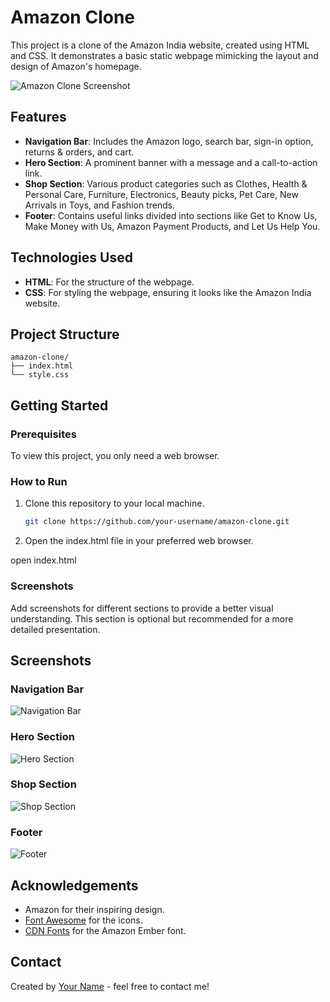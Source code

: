 # Amazon Clone

This project is a clone of the Amazon India website, created using HTML and CSS. It demonstrates a basic static webpage mimicking the layout and design of Amazon's homepage.

![Amazon Clone Screenshot](./screenshot.png)

## Features

- **Navigation Bar**: Includes the Amazon logo, search bar, sign-in option, returns & orders, and cart.
- **Hero Section**: A prominent banner with a message and a call-to-action link.
- **Shop Section**: Various product categories such as Clothes, Health & Personal Care, Furniture, Electronics, Beauty picks, Pet Care, New Arrivals in Toys, and Fashion trends.
- **Footer**: Contains useful links divided into sections like Get to Know Us, Make Money with Us, Amazon Payment Products, and Let Us Help You.

## Technologies Used

- **HTML**: For the structure of the webpage.
- **CSS**: For styling the webpage, ensuring it looks like the Amazon India website.

## Project Structure

```plaintext
amazon-clone/
├── index.html
└── style.css
```



## Getting Started

### Prerequisites

To view this project, you only need a web browser.

### How to Run

1. Clone this repository to your local machine.
   ```bash
   git clone https://github.com/your-username/amazon-clone.git

2. Open the index.html file in your preferred web browser.

  open index.html


### Screenshots
Add screenshots for different sections to provide a better visual understanding. This section is optional but recommended for a more detailed presentation.


## Screenshots

### Navigation Bar
![Navigation Bar](./screenshots/navbar.png)

### Hero Section
![Hero Section](./screenshots/hero-section.png)

### Shop Section
![Shop Section](./screenshots/shop-section.png)

### Footer
![Footer](./screenshots/footer.png)

## Acknowledgements

- Amazon for their inspiring design.
- [Font Awesome](https://fontawesome.com/) for the icons.
- [CDN Fonts](https://fonts.cdnfonts.com/) for the Amazon Ember font.

## Contact

Created by [Your Name](https://github.com/your-username) - feel free to contact me!
